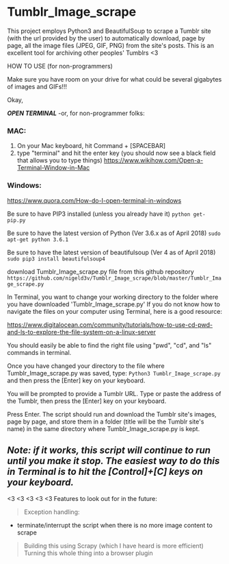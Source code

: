 # Tumblr_Image_scrape
This project employs Python3 and BeautifulSoup to scrape a Tumblr site (with the url provided by the user) to automatically download, page by page, all the image files (JPEG, GIF, PNG) from the site's posts. This is an excellent tool for archiving other peoples' Tumblrs <3

HOW TO USE (for non-programmers)

Make sure you have room on your drive for what could be several gigabytes of images and GIFs!!!

Okay,

***OPEN TERMINAL*** 
-or, for non-programmer folks:
### MAC:
1. On your Mac keyboard, hit Command + [SPACEBAR]
2. type "terminal" and hit the enter key (you should now see a black field that allows you to type things)
https://www.wikihow.com/Open-a-Terminal-Window-in-Mac

### Windows:
https://www.quora.com/How-do-I-open-terminal-in-windows

Be sure to have PIP3 installed (unless you already have it)
```python get-pip.py```

Be sure to have the latest version of Python (Ver 3.6.x as of April 2018)
```sudo apt-get python 3.6.1```

Be sure to have the latest version of beautifulsoup (Ver 4 as of April 2018)
```sudo pip3 install beautifulsoup4```

download Tumblr_Image_scrape.py file from this github repository ```https://github.com/nigeld3v/Tumblr_Image_scrape/blob/master/Tumblr_Image_scrape.py```

In Terminal, you want to change your working directory to the folder where you have downloaded 'Tumblr_Image_scrape.py'
If you do not know how to navigate the files on your computer using Terminal, here is a good resource:

https://www.digitalocean.com/community/tutorials/how-to-use-cd-pwd-and-ls-to-explore-the-file-system-on-a-linux-server

You should easily be able to find the right file using "pwd", "cd", and "ls" commands in terminal.

Once you have changed your directory to the file where Tumblr_Image_scrape.py was saved, type:
```Python3 Tumblr_Image_scrape.py```
and then press the [Enter] key on your keyboard.

You will be prompted to provide a Tumblr URL. Type or paste the address of the Tumblr, then press the [Enter] key on your keyboard.
  
Press Enter. The script should run and download the Tumblr site's images, page by page, and store them in a folder (title will be the Tumblr site's name) in the same directory where Tumblr_Image_scrape.py is kept.

## ***Note: if it works, this script will continue to run until you make it stop. The easiest way to do this in Terminal is to hit the [Control]+[C] keys on your keyboard.***

<3 <3 <3 <3 <3
Features to look out for in the future:

> Exception handling:
- terminate/interrupt the script when there is no more image content to scrape

> Building this using Scrapy (which I have heard is more efficient)
> Turning this whole thing into a browser plugin
